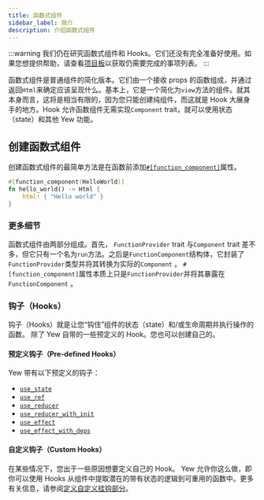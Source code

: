```yaml
---
title: 函数式组件
sidebar_label: 简介
description: 介绍函数式组件
---
```


:::warning
我们仍在研究函数式组件和 Hooks。它们还没有完全准备好使用。如果您想提供帮助，请查看[项目板](https://github.com/yewstack/yew/projects/3)以获取仍需要完成的事项列表。
:::

函数式组件是普通组件的简化版本。它们由一个接收 props 的函数组成，并通过返回`Html`来确定应该呈现什么。基本上，它是一个简化为`view`方法的组件。就其本身而言，这将是相当有限的，因为您只能创建纯组件，而这就是 Hook 大展身手的地方。Hook 允许函数组件无需实现`Component` trait，就可以使用状态（state）和其他 Yew 功能。

## 创建函数式组件

创建函数式组件的最简单方法是在函数前添加[`#[function_component]`](function-components/attribute.md)属性。

```rust
#[function_component(HelloWorld)]
fn hello_world() -> Html {
    html! { "Hello world" }
}
```

### 更多细节

函数式组件由两部分组成。首先， `FunctionProvider` trait 与`Component` trait 差不多，但它只有一个名为`run`方法。之后是`FunctionComponent`结构体，它封装了`FunctionProvider`类型并将其转换为实际的`Component` 。 `#[function_component]`属性本质上只是`FunctionProvider`并将其暴露在`FunctionComponent` 。

### 钩子（Hooks）

钩子（Hooks）就是让您“钩住”组件的状态（state）和/或生命周期并执行操作的函数。 除了 Yew 自带的一些预定义的 Hook。您也可以创建自己的。

#### 预定义钩子（Pre-defined Hooks）

Yew 带有以下预定义的钩子：

- [`use_state`](function-components/pre-defined-hooks.md#use_state)
- [`use_ref`](function-components/pre-defined-hooks.md#use_ref)
- [`use_reducer`](function-components/pre-defined-hooks.md#use_reducer)
- [`use_reducer_with_init`](function-components/pre-defined-hooks.md#use_reducer_with_init)
- [`use_effect`](function-components/pre-defined-hooks.md#use_effect)
- [`use_effect_with_deps`](function-components/pre-defined-hooks.md#use_effect_with_deps)

#### 自定义钩子（Custom Hooks）

在某些情况下，您出于一些原因想要定义自己的 Hook。 Yew 允许你这么做，即你可以使用 Hooks 从组件中提取潜在的带有状态的逻辑到可重用的函数中。更多有关信息，请参阅[定义自定义挂钩部分](function-components/custom-hooks.md#defining-custom-hooks)。
